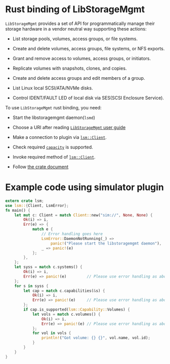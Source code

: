 # Rust binding of LibStorageMgmt

`LibStorageMgmt` provides a set of API for programmatically manage their
storage hardware in a vendor neutral way supporting these actions:

 * List storage pools, volumes, access groups, or file systems.

 * Create and delete volumes, access groups, file systems, or NFS exports.

 * Grant and remove access to volumes, access groups, or initiators.

 * Replicate volumes with snapshots, clones, and copies.

 * Create and delete access groups and edit members of a group.

 * List Linux local SCSI/ATA/NVMe disks.

 * Control IDENT/FAULT LED of local disk via SES(SCSI Enclosure Service).

To use `LibStorageMgmt` rust binding, you need:

 * Start the libstoragemgmt daemon(`lsmd`)

 * Choose a URI after reading [`LibStorageMgmt` user guide][1]

 * Make a connection to plugin via [`lsm::Client`][2].

 * Check required [`capacity`][3] is supported.

 * Invoke required method of [`lsm::Client`][2].

 * Follow [the crate document][4]

# Example code using simulator plugin

```rust
extern crate lsm;
use lsm::{Client, LsmError};
fn main() {
    let mut c: Client = match Client::new("sim://", None, None) {
        Ok(i) => i,
        Err(e) => {
            match e {
                // Error handling goes here
                LsmError::DaemonNotRunning(_) =>
                    panic!("Please start the libstoragemgmt daemon"),
                _ => panic!(e)
            };
        },
    };
    let syss = match c.systems() {
        Ok(i) => i,
        Err(e) => panic!(e)         // Please use error handling as above.
    };
    for s in syss {
        let cap = match c.capabilities(&s) {
            Ok(i) => i,
            Err(e) => panic!(e)     // Please use error handling as above.
        };
        if cap.is_supported(lsm::Capability::Volumes) {
            let vols = match c.volumes() {
                Ok(i) => i,
                Err(e) => panic!(e) // Please use error handling as above.
            };
            for vol in vols {
                println!("Got volume: {} {}", vol.name, vol.id);
            }
        }
    }
}
```

[1]: https://libstorage.github.io/libstoragemgmt-doc/doc/user_guide.html
[2]: https://libstorage.github.io/libstoragemgmt-rust/lsm/struct.Client.html
[3]: https://libstorage.github.io/libstoragemgmt-rust/lsm/struct.Capabilities.html
[4]: https://libstorage.github.io/libstoragemgmt-rust/
